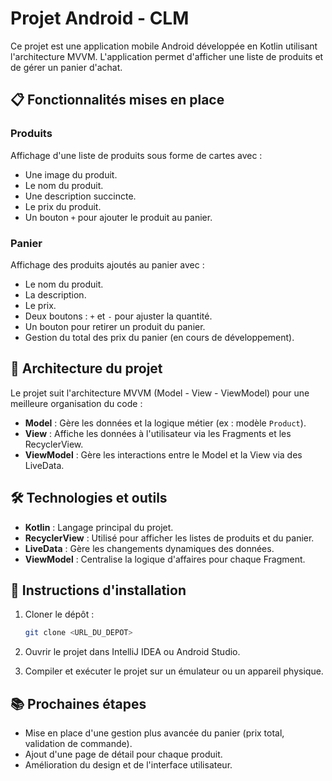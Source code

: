 # Projet Android - CLM

Ce projet est une application mobile Android développée en Kotlin utilisant l'architecture MVVM. L'application permet d'afficher une liste de produits et de gérer un panier d'achat.

## 📋 Fonctionnalités mises en place

### Produits
Affichage d'une liste de produits sous forme de cartes avec :
- Une image du produit.
- Le nom du produit.
- Une description succincte.
- Le prix du produit.
- Un bouton `+` pour ajouter le produit au panier.

### Panier
Affichage des produits ajoutés au panier avec :
- Le nom du produit.
- La description.
- Le prix.
- Deux boutons : `+` et `-` pour ajuster la quantité.
- Un bouton pour retirer un produit du panier.
- Gestion du total des prix du panier (en cours de développement).

## 🧩 Architecture du projet

Le projet suit l'architecture MVVM (Model - View - ViewModel) pour une meilleure organisation du code :

- **Model** : Gère les données et la logique métier (ex : modèle `Product`).
- **View** : Affiche les données à l'utilisateur via les Fragments et les RecyclerView.
- **ViewModel** : Gère les interactions entre le Model et la View via des LiveData.


## 🛠️ Technologies et outils

- **Kotlin** : Langage principal du projet.
- **RecyclerView** : Utilisé pour afficher les listes de produits et du panier.
- **LiveData** : Gère les changements dynamiques des données.
- **ViewModel** : Centralise la logique d'affaires pour chaque Fragment.

## 🚀 Instructions d'installation

1. Cloner le dépôt :

   ```bash
   git clone <URL_DU_DEPOT>
   ```
2. Ouvrir le projet dans IntelliJ IDEA ou Android Studio.
3. Compiler et exécuter le projet sur un émulateur ou un appareil physique.

## 📚 Prochaines étapes
- Mise en place d'une gestion plus avancée du panier (prix total, validation de commande).
- Ajout d'une page de détail pour chaque produit.
- Amélioration du design et de l'interface utilisateur.

